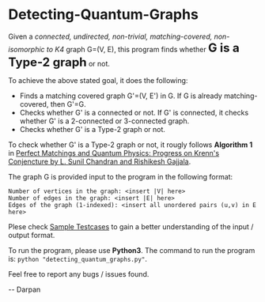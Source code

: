 # Detecting-Quantum-Graphs

Given a _connected, undirected, non-trivial, matching-covered, non-isomorphic to K4_ graph G=(V, E), this program finds whether <font size="5"> **G is a Type-2 graph**</font> or not.

To achieve the above stated goal, it does the following:
- Finds a matching covered graph G'=(V, E') in G. If G is already matching-covered, then G'=G.
- Checks whether G' is a connected or not. If G' is connected, it checks whether G' is a 2-connected or 3-connected graph.
- Checks whether G' is a Type-2 graph or not.

To check whether G' is a Type-2 graph or not, it rougly follows **Algorithm 1** in [Perfect Matchings and Quantum Physics: Progress on Krenn's Conjencture by L. Sunil Chandran and Rishikesh Gajjala](/2202.05562.pdf).

The graph G is provided input to the program in the following format:
```
Number of vertices in the graph: <insert |V| here>
Number of edges in the graph: <insert |E| here>
Edges of the graph (1-indexed): <insert all unordered pairs (u,v) in E here>
```

Plese check [Sample Testcases](/sample_testcases.txt) to gain a better understanding of the input / output format.

To run the program, please use **Python3**.
The command to run the program is:
`python "detecting_quantum_graphs.py"`.

Feel free to report any bugs / issues found.

-- Darpan
